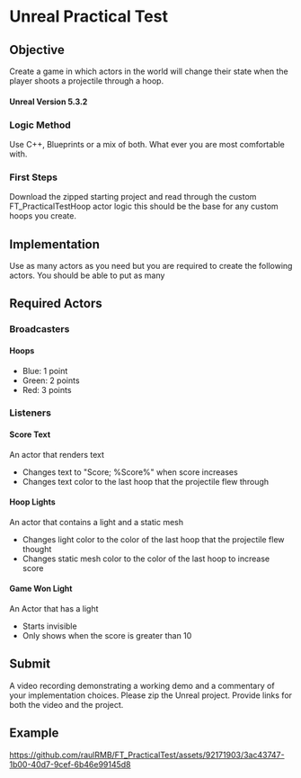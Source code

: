 # Unreal Practical Test

## Objective
Create a game in which actors in the world will change their state when the player shoots a projectile through a hoop.

#### Unreal Version 5.3.2

### Logic Method
Use C++, Blueprints or a mix of both.  What ever you are most comfortable with.

### First Steps
Download the zipped starting project and read through the custom FT_PracticalTestHoop actor logic this should be the base for any custom hoops you create. 

## Implementation
Use as many actors as you need but you are required to create the following actors. You should be able to put as many 

## Required Actors

### Broadcasters
#### Hoops
 - Blue: 1 point
 - Green: 2 points
 - Red: 3 points

### Listeners
#### Score Text
An actor that renders text
 - Changes text to "Score; %Score%" when score increases
 - Changes text color to the last hoop that the projectile flew through

#### Hoop Lights
An actor that contains a light and a static mesh
 - Changes light color to the color of the last hoop that the projectile flew thought
 - Changes static mesh color to the color of the last hoop to increase score

#### Game Won Light
An Actor that has a light
 - Starts invisible
 - Only shows when the score is greater than 10

## Submit
A video recording demonstrating a working demo and a commentary of your implementation choices. Please zip the Unreal project. Provide links for both the video and the project.

## Example

https://github.com/raulRMB/FT_PracticalTest/assets/92171903/3ac43747-1b00-40d7-9cef-6b46e99145d8

